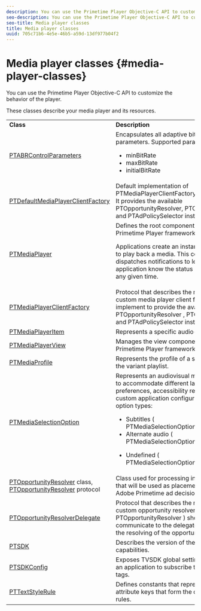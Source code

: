 ```yaml
---
description: You can use the Primetime Player Objective-C API to customize the behavior of the player.
seo-description: You can use the Primetime Player Objective-C API to customize the behavior of the player.
seo-title: Media player classes
title: Media player classes
uuid: 705c71b6-4e5e-46b5-a59d-13df977b04f2
---
```


# Media player classes {#media-player-classes}

You can use the Primetime Player Objective-C API to customize the behavior of the player.

<!--<a id="section_A5E0447020F844C3BE1630EE6F681496"></a>-->

These classes describe your media player and its resources. 

<table frame="all" colsep="1" rowsep="1" id="table_bm2_wl2_2m"> 
 <tbody> 
  <tr rowsep="1"> 
   <td colname="1"><b>Class</b> </td> 
   <td colname="2"><b>Description</b> </td> 
  </tr> 
  <tr rowsep="1"> 
   <td colname="1"><span class="codeph"><a href="https://help.adobe.com/en_US/primetime/api/psdk/appledoc/Classes/PTABRControlParameters.html" format="html" scope="external"> PTABRControlParameters</a></span> </td> 
   <td colname="2">Encapsulates all adaptive bit-rate control parameters. Supported parameters are: 
    <ul id="ul_pnh_hm2_2m"> 
     <li id="li_46572FE1EB514AFF8C9F731E44DAF30B"><span class="codeph"> minBitRate</span> </li> 
     <li id="li_A10C75C9A5234241A5B84A4139F4D143"><span class="codeph"> maxBitRate</span> </li> 
     <li id="li_4E77E367A2E848D2B3E1A9C52209A7B2"><span class="codeph"> initialBitRate</span> </li> 
    </ul> </td> 
  </tr> 
  <tr rowsep="1"> 
   <td colname="1"><span class="codeph"><a href="https://help.adobe.com/en_US/primetime/api/psdk/appledoc/Classes/PTDefaultMediaPlayerClientFactory.html" format="html" scope="external"> PTDefaultMediaPlayerClientFactory</a></span> </td> 
   <td colname="2"> Default implementation of <span class="codeph"> PTMediaPlayerClientFactory</span> in the TVSDK. It provides the available <span class="codeph"> PTOpportunityResolver</span>, <span class="codeph"> PTContentResolver</span>, and <span class="codeph"> PTAdPolicySelector</span> instances. </td> 
  </tr> 
  <tr rowsep="1"> 
   <td colname="1"><span class="codeph"><a href="https://help.adobe.com/en_US/primetime/api/psdk/appledoc/Classes/PTMediaPlayer.html" format="html" scope="external"> PTMediaPlayer</a></span> </td> 
   <td colname="2">Defines the root component for the Primetime Player framework. <p>Applications create an instance of this class to play back a media. This component dispatches notifications to let your application know the status of the player at any given time. </p> </td> 
  </tr> 
  <tr rowsep="1"> 
   <td colname="1"><span class="codeph"><a href="https://help.adobe.com/en_US/primetime/api/psdk/appledoc/Protocols/PTMediaPlayerClientFactory.html" format="html" scope="external"> PTMediaPlayerClientFactory</a></span> </td> 
   <td colname="2"> Protocol that describes the methods that a custom media player client factory should implement to provide the available <span class="codeph"> PTOpportunityResolver</span> , <span class="codeph"> PTContentResolver</span> and <span class="codeph"> PTAdPolicySelector</span> instances. </td> 
  </tr> 
  <tr rowsep="1"> 
   <td colname="1"><span class="codeph"><a href="https://help.adobe.com/en_US/primetime/api/psdk/appledoc/Classes/PTMediaPlayerItem.html" format="html" scope="external"> PTMediaPlayerItem</a></span> </td> 
   <td colname="2"> Represents a specific audio-video media. </td> 
  </tr> 
  <tr rowsep="1"> 
   <td colname="1"><span class="codeph"><a href="https://help.adobe.com/en_US/primetime/api/psdk/appledoc/Classes/PTMediaPlayerView.html" format="html" scope="external"> PTMediaPlayerView</a></span> </td> 
   <td colname="2"> Manages the view component of the Primetime Player framework. </td> 
  </tr> 
  <tr rowsep="1"> 
   <td colname="1"><span class="codeph"><a href="https://help.adobe.com/en_US/primetime/api/psdk/appledoc/Classes/PTMediaProfile.html" format="html" scope="external"> PTMediaProfile</a></span> </td> 
   <td colname="2"> Represents the profile of a single stream in the variant playlist. </td> 
  </tr> 
  <tr rowsep="1"> 
   <td colname="1"><span class="codeph"><a href="https://help.adobe.com/en_US/primetime/api/psdk/appledoc/Classes/PTMediaSelectionOption.html" format="html" scope="external"> PTMediaSelectionOption</a></span> </td> 
   <td colname="2">Represents an audiovisual media resource to accommodate different language preferences, accessibility requirements, or custom application configurations. Valid option types: 
    <ul id="ul_p2q_gn2_2m"> 
     <li id="li_46BE5AE49732481FB6D336FFF896E5AD">Subtitles (<span class="codeph"> PTMediaSelectionOptionTypeSubtitle</span>) </li> 
     <li id="li_6CEADCA12D4A48B7AE4A539985F32119">Alternate audio (<span class="codeph"> PTMediaSelectionOptionTypeAudio</span>) </li> 
     <li id="li_248D3D997F8A4B6E9B48869F84060D1F"> <p>Undefined (<span class="codeph"> PTMediaSelectionOptionTypeUndefined</span>) </p> </li> 
    </ul> </td> 
  </tr> 
  <tr rowsep="1"> 
   <td colname="1"><span class="codeph"><a href="https://help.adobe.com/en_US/primetime/api/psdk/appledoc/Classes/PTOpportunityResolver.html" format="html" scope="external"> PTOpportunityResolver</a> </span> class, <span class="codeph"><a href="https://help.adobe.com/en_US/primetime/api/psdk/appledoc/Protocols/PTOpportunityResolver.html" format="html" scope="external"> PTOpportunityResolver</a> protocol</span> </td> 
   <td colname="2"> Class used for processing in-manifest cues that will be used as placements for the Adobe Primetime ad decisioning process. </td> 
  </tr> 
  <tr rowsep="1"> 
   <td colname="1"><span class="codeph"><a href="https://help.adobe.com/en_US/primetime/api/psdk/appledoc/Protocols/PTOpportunityResolverDelegate.html" format="html" scope="external"> PTOpportunityResolverDelegate</a></span> </td> 
   <td colname="2"> Protocol that describes the methods that the custom opportunity resolver ( <span class="codeph"> PTOpportunityResolver</span> ) should use to communicate to the delegate the status of the resolving of the opportunity. </td> 
  </tr> 
  <tr rowsep="1"> 
   <td colname="1"><span class="codeph"><a href="https://help.adobe.com/en_US/primetime/api/psdk/appledoc/Classes/PTSDK.html" format="html" scope="external"> PTSDK</a></span> </td> 
   <td colname="2"> Describes the version of the TVSDK and its capabilities. </td> 
  </tr> 
  <tr rowsep="1"> 
   <td colname="1"><span class="codeph"><a href="https://help.adobe.com/en_US/primetime/api/psdk/appledoc/Classes/PTSDKConfig.html" format="html" scope="external"> PTSDKConfig</a></span> </td> 
   <td colname="2"> Exposes TVSDK global settings and allows an application to subscribe to custom HLS tags. </td> 
  </tr> 
  <tr rowsep="1"> 
   <td colname="1"><span class="codeph"><a href="https://help.adobe.com/en_US/primetime/api/psdk/appledoc/Classes/PTTextStyleRule.html" format="html" scope="external"> PTTextStyleRule</a></span> </td> 
   <td colname="2"> Defines constants that represent text style attribute keys that form the dictionary of rules. </td> 
  </tr> 
 </tbody> 
</table>